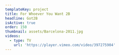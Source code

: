 ```yaml
---
templateKey: project
title: For Whoever You Want 2B
headline: Got2B
isActive: true
order: 150
thumbnail: assets/Barcelona-2011.jpg
videos:
  - type: TV
    url: 'https://player.vimeo.com/video/397275904'
---
```

